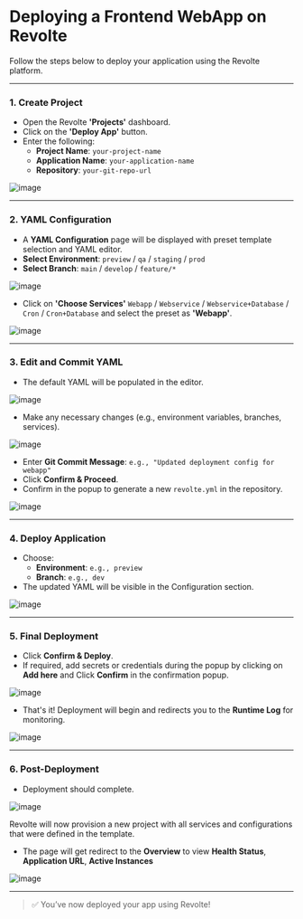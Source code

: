# Deploying a Frontend WebApp on Revolte

Follow the steps below to deploy your application using the Revolte platform.

---

### 1. Create Project
- Open the Revolte **'Projects'** dashboard.
- Click on the **'Deploy App'** button.
- Enter the following:
  - **Project Name**: `your-project-name`
  - **Application Name**: `your-application-name`
  - **Repository**: `your-git-repo-url`

![image](https://github.com/user-attachments/assets/541c31d0-969c-482c-ab50-c0b6d7ba76ac)

---

### 2. YAML Configuration
- A **YAML Configuration** page will be displayed with preset template selection and YAML editor.
- **Select Environment**: `preview` / `qa` / `staging` / `prod`
- **Select Branch**: `main` / `develop` / `feature/*`

![image](https://github.com/user-attachments/assets/165fa1db-b0f4-489d-a689-8a5546c4018b)

- Click on **'Choose Services'**  `Webapp` / `Webservice` / `Webservice+Database` / `Cron` / `Cron+Database` and select the preset as **'Webapp'**.

![image](https://github.com/user-attachments/assets/6d352d92-c9b0-4af0-be13-1e4df0ad37be)

---

### 3. Edit and Commit YAML
- The default YAML will be populated in the editor.

![image](https://github.com/user-attachments/assets/9cdfb41a-d093-4788-bebd-5d08e87a5614)

- Make any necessary changes (e.g., environment variables, branches, services).

![image](https://github.com/user-attachments/assets/bfe1692b-7555-4e04-8426-f9d3995fd33b)

- Enter **Git Commit Message**: `e.g., "Updated deployment config for webapp"`
- Click **Confirm & Proceed**.
- Confirm in the popup to generate a new `revolte.yml` in the repository.

![image](https://github.com/user-attachments/assets/186f963d-5d58-480f-9a35-f65fb4ba7944)

---

### 4. Deploy Application
- Choose:
  - **Environment**: `e.g., preview`
  - **Branch**: `e.g., dev`
- The updated YAML will be visible in the Configuration section.

![image](https://github.com/user-attachments/assets/234d0fc9-0431-4ad1-bce6-c762f2a19514)

---

### 5. Final Deployment
- Click **Confirm & Deploy**.
- If required, add secrets or credentials during the popup by clicking on **Add here** and Click **Confirm** in the confirmation popup.

![image](https://github.com/user-attachments/assets/370faea4-d085-4390-9605-dd07950bd4aa)

- That's it! Deployment will begin and redirects you to the **Runtime Log** for monitoring.

![image](https://github.com/user-attachments/assets/605df2d7-3b15-4d36-ac4b-5c1d91f9a7a3)

---

### 6. Post-Deployment
- Deployment should complete.

![image](https://github.com/user-attachments/assets/4225af61-126e-44ae-8455-05bec61c7ded)

Revolte will now provision a new project with all services and configurations that were defined in the template.

- The page will get redirect to the **Overview** to view **Health Status**, **Application URL**, **Active Instances**

![image](https://github.com/user-attachments/assets/bbb90bc2-24f7-4e15-9af7-5c58618aec20)

---

> ✅ You’ve now deployed your app using Revolte!
